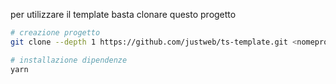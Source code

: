 per utilizzare il template basta clonare questo progetto

```sh
# creazione progetto
git clone --depth 1 https://github.com/justweb/ts-template.git <nomeprogetto>

# installazione dipendenze
yarn
```

